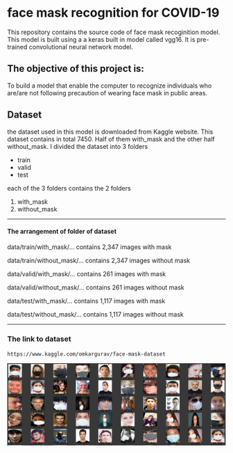 # face mask recognition for COVID-19
This repository contains the source code of face mask recoginition model. This model is built using a a keras built in model called vgg16. It is pre-trained convolutional neural network model. 

## The objective of this project is:
To build a model that enable the computer to recognize individuals who are/are not following precaution of wearing face mask in public areas.

## Dataset
the dataset used in this model is downloaded from Kaggle website. This dataset contains in total 7450. Half of them with_mask and the other half without_mask.
I divided the dataset into 3 folders
- train
- valid
- test

each of the 3 folders contains the 2 folders 
1. with_mask
2. without_mask
----------------------------------------------------------
#### The arrangement of folder of dataset
data/train/with_mask/... contains 2,347 images with mask 

data/train/without_mask/... contains 2,347 images without mask

data/valid/with_mask/... contains 261 images with mask

data/valid/without_mask/... contains 261 images without mask

data/test/with_mask/... contains 1,117 images with mask 

data/test/without_mask/... contains 1,117 images without mask

--------------------------------------------------------------
### The link to dataset
	
	https://www.kaggle.com/omkargurav/face-mask-dataset

![sample](https://github.com/AtharBagunaid/Face-mask-detector/blob/main/1.png.jpg?raw=true) 


